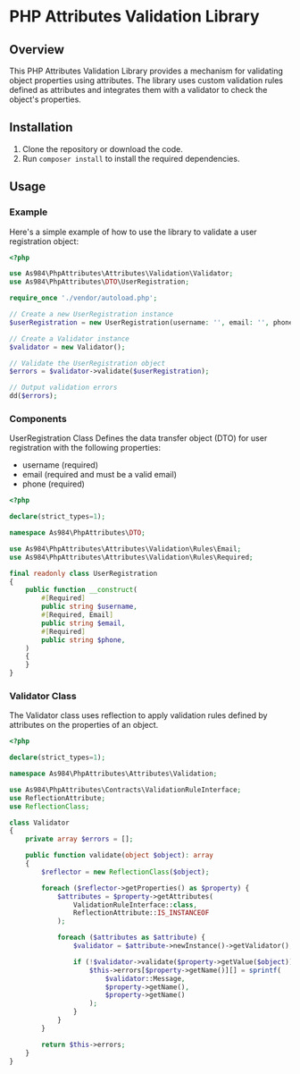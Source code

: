 # PHP Attributes Validation Library

## Overview

This PHP Attributes Validation Library provides a mechanism for validating object properties using attributes. The library uses custom validation rules defined as attributes and integrates them with a validator to check the object's properties.

## Installation

1. Clone the repository or download the code.
2. Run `composer install` to install the required dependencies.

## Usage

### Example

Here's a simple example of how to use the library to validate a user registration object:

```php
<?php

use As984\PhpAttributes\Attributes\Validation\Validator;
use As984\PhpAttributes\DTO\UserRegistration;

require_once './vendor/autoload.php';

// Create a new UserRegistration instance
$userRegistration = new UserRegistration(username: '', email: '', phone: '');

// Create a Validator instance
$validator = new Validator();

// Validate the UserRegistration object
$errors = $validator->validate($userRegistration);

// Output validation errors
dd($errors);

```

### Components
UserRegistration Class
Defines the data transfer object (DTO) for user registration with the following properties:

- username (required)
- email (required and must be a valid email)
- phone (required)

```php
<?php

declare(strict_types=1);

namespace As984\PhpAttributes\DTO;

use As984\PhpAttributes\Attributes\Validation\Rules\Email;
use As984\PhpAttributes\Attributes\Validation\Rules\Required;

final readonly class UserRegistration
{
    public function __construct(
        #[Required]
        public string $username,
        #[Required, Email]
        public string $email,
        #[Required]
        public string $phone,
    )
    {
    }
}
```


### Validator Class
The Validator class uses reflection to apply validation rules defined by attributes on the properties of an object.


```php
<?php

declare(strict_types=1);

namespace As984\PhpAttributes\Attributes\Validation;

use As984\PhpAttributes\Contracts\ValidationRuleInterface;
use ReflectionAttribute;
use ReflectionClass;

class Validator
{
    private array $errors = [];

    public function validate(object $object): array
    {
        $reflector = new ReflectionClass($object);

        foreach ($reflector->getProperties() as $property) {
            $attributes = $property->getAttributes(
                ValidationRuleInterface::class,
                ReflectionAttribute::IS_INSTANCEOF
            );

            foreach ($attributes as $attribute) {
                $validator = $attribute->newInstance()->getValidator();

                if (!$validator->validate($property->getValue($object))) {
                    $this->errors[$property->getName()][] = sprintf(
                        $validator::Message,
                        $property->getName(),
                        $property->getName()
                    );
                }
            }
        }

        return $this->errors;
    }
}
```

